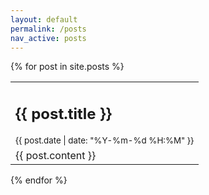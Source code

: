 ```yaml
---
layout: default
permalink: /posts
nav_active: posts
---
```


<div id="content">
    {% for post in site.posts %}
        <table>
            <tr>
                <td>
                    <h2>{{ post.title }}</h2>
                    <small>{{ post.date | date: "%Y-%m-%d %H:%M" }}</small>
                </td>
            </tr>
            <tr>
                <td>{{ post.content }}</td>
            </tr>
        </table>
    {% endfor %}
</div>